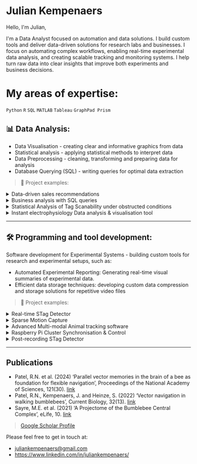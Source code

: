 
# Julian Kempenaers
Hello, I'm Julian,

I'm a Data Analyst focused on automation and data solutions. I build custom tools and deliver data-driven solutions for research labs and businesses. I focus on automating complex workflows, enabling real-time experimental data analysis, and creating scalable tracking and monitoring systems. I help turn raw data into clear insights that improve both experiments and business decisions. 

# My areas of expertise:

`Python` `R` `SQL` `MATLAB` `Tableau` `GraphPad Prism`


## :bar_chart: Data Analysis:
- Data Visualisation - creating clear and informative graphics from data
- Statistical analysis - applying statistical methods to interpret data
- Data Preprocessing - cleaning, transforming and preparing data for analysis
- Database Querying (SQL) - writing queries for optimal data extraction

>:open_file_folder: Project examples:<br>

<details>
<summary> Data-driven sales recommendations </summary>  

### Data-driven sales recommendations 
Objective: Create a **custom metric** to evaluate the **sales strategy performance**.
- **Dashboard** in **Tableau**
- **Data cleaning**
- **Statistical analysis**
- **Data visualization**
- **Modeled outcomes**
- Performed in **R**
- **Jupyter Lab**
- Delivered actionable **business recommendations.**
>:link: [click here to view project](https://github.com/JulianKempenaers/Data-Driven-Sales-Recommendations/blob/main/README.md)

### Non-technical summary:
Created a custom measurement to evaluate how well a company’s sales strategies work by cleaning and analyzing sales data. This helped the business make better decisions to improve sales performance.

--- 

</details>

<details>
<summary> Business analysis with SQL queries </summary>  

### Business analaysis with SQL queries
Objective: Analyzed and cleaned a grocery store product dataset using SQL to support price range optimization by identifying sales and pricing trends across categories and brands.
- **SQL**: complex queries, subqueries, CTEs, aggregation, ordering, filtering
- **Data Cleaning**: handling missing values, normalization, string functions, regex
- **Exploratory Data Analysis**: price ranges, category trends, brand comparisons
- Price and Sales insights 
- **Window/Aggregate Functions**
- Conditonal logic and imputation
- **PostgreSQL** functions: REGEXP_REPLACE, ROUND, CAST, etc.
>:link: [click here to view project](https://github.com/JulianKempenaers/business-analysis-with-sql-and-data-cleaning/tree/main)

### Non-technical summary
Analyzed grocery store product data to find trends in sales and prices, helping to optimize pricing strategies and improve overall business performance.

---

</details>

<details>
<summary> Statistical Analysis of Tag Scanability under obstructed conditions</summary>

### Statistical Analysis of Tag Scanability under obstructed conditions
Objective: Optimisation of tag detection through netting using data analysis and statistical modeling. 
- **Python**: pandas, statistical testing (Kruskal-Wallis, Mann-Whitney U)
- **data visualization** (matplotlib)
- Explored how camera aperture and net height affect tag scanability to inform practical recommendations.
>:link: [click here to view project](https://github.com/JulianKempenaers/tag-scanability-analysis/blob/main/README.md)
### Non-technical summary
Studied how factors like net height and camera settings affect the ability to detect tracking tags, to recommend the best setup for accurate data collection during experiments.

---

</details>

<details>
<summary> Instant electrophysiology Data analysis & visualisation tool </summary>
  
### Instant electrophysiology Data analysis & visualisation tool 
Currently developing an automated, real-time data processing tool for electrophysiological experiments, enabling **immediate insight** into neuron activity post-stimulus presentation
- Addreses the critical experimental constraint of time-sensitive seal quality degradation by delivering **near-instantaneous data visualisation** to optimise experimental decisions and data quality
- Built in **Matlab** for signal processing, data analytics and interactive visualisation **Graphical User Interface** to accelerate experimental workflows and increase throughput 

</details>

---

## :hammer_and_wrench: Programming and tool development:

Software development for Experimental Systems - building custom tools for research and experimental setups, such as:
- Automated Experimental Reporting: Generating real-time visual summaries of experimental data.
- Efficient data storage techniques: developing custom data compression and storage solutions for repetitive video files

>:open_file_folder: Project examples:<br>
<details>
<summary> Real-time STag Detector </summary>  

### Real-time STag Detector
Objective: Develop a tool that performs **real-time detection and tracking** of specialized QR codes, with a **live video stream overlay**. Ideal for **motion tracking** in experimental setups
- Developed in **python**
- Built for **Raspberry Pi** with up to two **Picam2** cameras
- Inlcudes a **Graphical User Interface (GUI)** for adjusting detection parameters and optional **video saving**.
- Can run on two cameras simultaneously using **multithreading** for concurrent frame capture and processing.
- Supports **colour-coded tracking** of recent tags.
>:link: [click here to view project](https://github.com/JulianKempenaers/real-time-tag-detector/blob/main/README.md)
### Non-technical summary
Developed software that quickly spots special QR-like codes on animals during experiments, tracking their movement live to help scientists understand behavior in real time.

---

</details>

<details>
<summary> Sparse Motion Capture </summary>  
  
### Sparse Motion Capture
Objective: Develop a **real-time video capture tool** in **Python** for **Raspberry Pi** using **Picam2**, which stores only moving pixels in **sparse matrix format** (BSR) to drastically reduce data file sizes of long-duration footage with static backgrounds.
- Developed in **Python**
- **Computer vision** (OpenCV, motion ROI detection)
- Real-time frame processing using **multiprocessing** with adaptive **queue** control
- **Custom data compression** for memory efficient storage
- Included a utility to convert compressed data (.npz) back to video (.mp4) format for playback. 
>:link: [click here to view project](https://github.com/JulianKempenaers/Sparse-Motion-Capture/blob/main/README.md)
### Non-technical summary
Built a smart video recording system that only saves parts of the video where there’s movement. This reduces storage needs and helps researchers focus on important actions during experiments. |

---

</details>


<details>
<summary> Advanced Multi-modal Animal tracking software </summary>
  
### Advanced Multi-Modal Animal tracking software
- Currently developing a **hybrid tracking system** that uses **tag detection as reliable anchors** (~10-50% detection rate), combined with **motion-based interpolation** and **animal shape detection** to maintain continuous tracking even when tags are temporary occluded or undetected.
- Implements **frame-by-frame tracking**, blending precise tag-based localisation with predictive tracking methods to fill in the gaps.
- Integrates 12 high-resolution video tiles into a single unified large-scale field of view, enabling comprehensive spatial coverage of animal movement
- Built in **Python** with multiprocessing efficient processing and scalable performance.

---

</details>

<details>
<summary> Raspberry Pi Cluster Synchronisation & Control </summary>
  
### Raspberry Pi Cluster Synchronisation & Control
Currently designing a networked system to coordinate 24 Raspberry Pis for simultaneous script execution, enabling precise multi-device motion capture experiments
- Includes a **daemon service** on each Pi to receive and respond to commands via an **MQTT messaging broker**, allowing remote control and synchronisation. E.g. all Raspberry Pi's could start executing the  [sparse motion capture](https://github.com/JulianKempenaers/Sparse-Motion-Capture/blob/main/README.md) script simultaneously. 
- Implements **time synchronisation** using a Synology NAS as an **NTP server** to keep all devices' clocks aligned without internet access.
- **Tools & technologies**: Bash scripting, Python, MQTT protocol, Distributed system design.

---

</details>

<details>
<summary> Post-recording STag Detector </summary>

### Post-recording STag Detector
Objective: Develop a tool that performs **post-processing** detection and tracking of pecialized of QR codes. Ideal for **post-recording motion tracking** experimental setups.
- Developed in **Python**
- Designed to work with **sparse matrix video formats** captured via my [**Sparse Motion Capture**](#sparse-motion-capture).
- Includes a **Graphical User Interface (GUI)** for adjusting detection parameters and optional **video saving**.
- Supports **colour-coded tracking** of recent tags.
>:link: [click here to view project](https://github.com/JulianKempenaers/STag-detector-post-recording/blob/main/README.md?plain=1)

### Non-technical summary
Created a tool to find and track special QR-like codes in recorded videos after the experiment, making it easier to analyze animal movement without needing everything in real time.

</details>

---

## Publications
- Patel, R.N. et al. (2024) ‘Parallel vector memories in the brain of a bee as foundation for flexible navigation’, Proceedings of the National Academy of Sciences, 121(30). [link](https://www.pnas.org/doi/10.1073/pnas.2402509121)
- Patel, R.N., Kempenaers, J. and Heinze, S. (2022) ‘Vector navigation in walking bumblebees’, Current Biology, 32(13). [link](https://www.sciencedirect.com/science/article/pii/S0960982222007692?via%3Dihub)
- Sayre, M.E. et al. (2021) ‘A Projectome of the Bumblebee Central Complex’, eLife, 10. [link](https://elifesciences.org/articles/68911)
>[Google Scholar Profile](https://scholar.google.com/citations?user=DjIwiJIAAAAJ&hl=en)


Please feel free to get in touch at:

- juliankempenaers@gmail.com
- https://www.linkedin.com/in/juliankempenaers/
